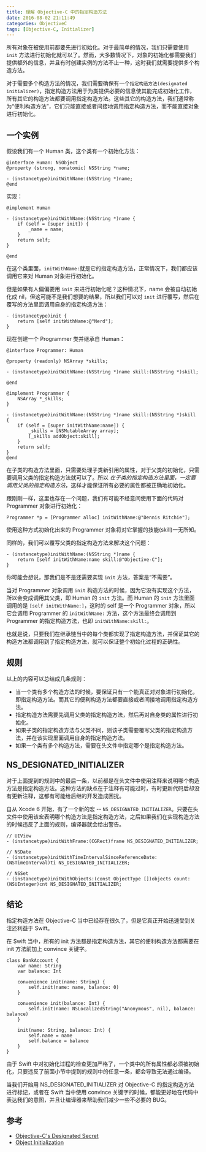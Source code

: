 ```yaml
---
title: 理解 Objective-C 中的指定构造方法
date: 2016-08-02 21:11:49
categories: ObjectiveC
tags: [Objective-C, Initializer]
---
```


所有对象在被使用前都要先进行初始化。对于最简单的情况，我们只需要使用 `init` 方法进行初始化就可以了。然而，大多数情况下，对象的初始化都需要我们提供额外的信息，并且有时创建实例的方法不止一种，这时我们就需要提供多个构造方法。

对于需要多个构造方法的情况，我们需要确保有一个`指定构造方法(designated initializer)`，指定构造方法用于为类提供必要的信息使其能完成初始化工作，所有其它的构造方法都要调用指定构造方法。这些其它的构造方法，我们通常称为“便利构造方法”，它们只能直接或者间接地调用指定构造方法，而不能直接对象进行初始化。

<!-- more -->

## 一个实例

假设我们有一个 Human 类，这个类有一个初始化方法：

```
@interface Human: NSObject
@property (strong, nonatomic) NSString *name;

- (instancetype)initWithName:(NSString *)name;
@end
```

实现：
```
@implement Human

- (instancetype)initWithName:(NSString *)name {
    if (self = [super init]) {
        _name = name;
    }
    return self;
}

@end
```

在这个类里面，`initWithName:`就是它的指定构造方法，正常情况下，我们都应该调用它来对 Human 对象进行初始化。

但是如果有人偏偏要用 `init` 来进行初始化呢？这种情况下，name 会被自动初始化成 nil，但这可能不是我们想要的结果，所以我们可以对 `init` 进行覆写，然后在覆写的方法里面调用自身的指定构造方法：

```
- (instancetype)init {
    return [self initWithName:@"Nerd"];
}
```

现在创建一个 Programmer 类并继承自 Human：

```
@interface Programmer: Human

@property (readonly) NSArray *skills;

- (instancetype)initWithName:(NSString *)name skill:(NSString *)skill;

@end

@implement Programmer {
    NSArray *_skills;
}

- (instancetype)initWithName:(NSString *)name skill:(NSString *)skill {
    if (self = [super initWithName:name]) {
        _skills = [NSMutableArray array];
        [_skills addObject:skill];
    }
    return self;
}
@end
```

在子类的构造方法里面，只需要处理子类新引用的属性，对于父类的初始化，只需要调用父类的指定构造方法就可以了。所以 *在子类的指定构造方法里面，一定要调用父类的指定构造方法*，这样才能保证所有必要的属性都被正确地初始化。

跟刚刚一样，这里也存在一个问题，我们有可能不经意间使用下面的代码对 Programmer 对象进行初始化：

```
Programmer *p = [Programmer alloc] initWithName:@"Dennis Ritchie"];
```

使用这种方式初始化出来的 Programmer 对象将对它掌握的技能(skill)一无所知。

同样的，我们可以覆写父类的指定构造方法来解决这个问题：

```
- (instancetype)initWithName:(NSString *)name {
    return [self initWithName:name skill:@"Objective-C"];
}
```

你可能会想说，那我们是不是还需要实现 `init` 方法，答案是“不需要”。

当对 Programmer 对象调用 `init` 构造方法的时候，因为它没有实现这个方法，所以会变成调用其父类，即 Human 的 `init` 方法。而 Human 的 `init` 方法里面调用的是 `[self initWithName:]`，这时的 self 是一个 Programmer 对象，所以它会调用 Programmer 的 `initWithName:` 方法，这个方法最终会调用到 Programmer 的指定构造方法，也即 `initWithName:skill:`。

也就是说，只要我们在继承链当中的每个类都实现了指定构造方法，并保证其它的构造方法都调用到了指定构造方法，就可以保证整个初始化过程的正确性。

## 规则

以上的内容可以总结成几条规则：

- 当一个类有多个构造方法的时候，要保证只有一个能真正对对象进行初始化，即指定构造方法。而其它的便利构造方法都要直接或者间接地调用指定构造方法。
- 指定构造方法需要先调用父类的指定构造方法，然后再对自身类的属性进行初始化。
- 如果子类的指定构造方法与父类不同，则该子类需要覆写父类的指定构造方法，并在该实现里面调用自身的指定构造方法。
- 如果一个类有多个构造方法，需要在头文件中指定哪个是指定构造方法。

## NS_DESIGNATED_INITIALIZER

对于上面提到的规则中的最后一条，以前都是在头文件中使用注释来说明哪个构造方法是指定构造方法。这种方法的缺点在于注释有可能过时，有时更新代码后却没有更新注释，这都有可能给后继的开发造成困扰。

自从 Xcode 6 开始，有了一个新的宏 -- `NS_DESIGNATED_INITIALIZER`。只要在头文件中使用该宏表明哪个构造方法是指定构造方法，之后如果我们在实现构造方法的时候违反了上面的规则，编译器就会给出警告。


```
// UIView
- (instancetype)initWithFrame:(CGRect)frame NS_DESIGNATED_INITIALIZER;

// NSDate
- (instancetype)initWithTimeIntervalSinceReferenceDate:(NSTimeInterval)ti NS_DESIGNATED_INITIALIZER;

// NSSet
- (instancetype)initWithObjects:(const ObjectType [])objects count:(NSUInteger)cnt NS_DESIGNATED_INITIALIZER;
```

## 结论

指定构造方法在 Objective-C 当中已经存在很久了，但是它真正开始迅速受到关注还利益于 Swift。

在 Swift 当中，所有的 init 方法都是指定构造方法，其它的便利构造方法都需要在 init 方法前加上 convince 关键字。

```
class BankAccount {
    var name: String
    var balance: Int

    convenience init(name: String) {
        self.init(name: name, balance: 0)
    }

    convenience init(balance: Int) {
        self.init(name: NSLocalizedString("Anonymous", nil), balance: balance)
    }

    init(name: String, balance: Int) {
        self.name = name
        self.balance = balance
    }
}
```

由于 Swift 中对初始化过程的检查更加严格了，一个类中的所有属性都必须被初始化，只要违反了前面小节中提到的规则中的任意一条，都会导致无法通过编译。

当我们开始用 NS_DESIGNATED_INITIALIZER 对 Objective-C 的指定构造方法进行标记，或者在 Swift 当中使用 convince 关键字的时候，都能更好地在代码中表达我们的意图，并且让编译器来帮助我们减少一些不必要的 BUG。

## 参考

- [Objective-C's Designated Secret](http://timekl.com/blog/2014/12/09/objective-cs-designated-secret/)
- [Object Initialization](https://developer.apple.com/library/ios/documentation/General/Conceptual/CocoaEncyclopedia/Initialization/Initialization.html)
